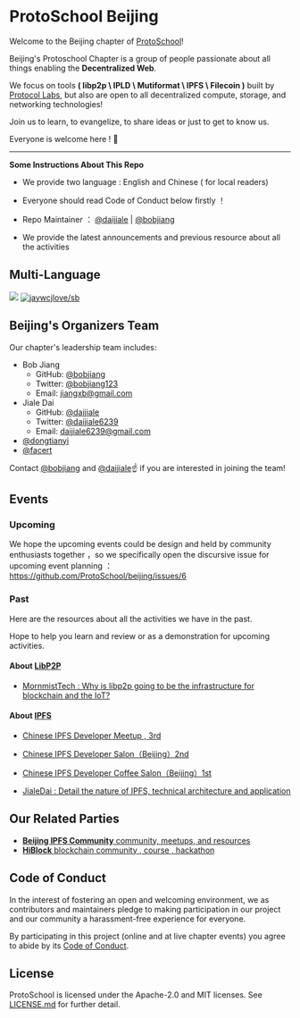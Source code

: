 # ProtoSchool Beijing

Welcome to the Beijing chapter of [ProtoSchool](https://proto.school)!

Beijing's Protoschool Chapter is a group of people passionate about all things enabling the **Decentralized Web**. 


We focus on tools **( libp2p \ IPLD \ Mutiformat \ IPFS \ Filecoin )** built by [Protocol Labs](https://protocol.ai/), but also are open to all decentralized compute, storage, and networking technologies!

Join us to learn, to evangelize, to share ideas or just to get to know us. 

Everyone is welcome here ! :raised_hands:

---

**Some Instructions About This Repo**

- We provide two language : English and Chinese ( for local readers)

- Everyone should read Code of Conduct below firstly ！

- Repo Maintainer ： [@daijiale](https://github.com/daijiale) | [@bobjiang](https://github.com/bobjiang)

- We provide the latest announcements and previous resource about all the activities

## Multi-Language

[![](https://img.shields.io/badge/Lang-English-blue.svg)](README.md)  [![jaywcjlove/sb](https://jaywcjlove.github.io/sb/lang/chinese.svg)](README-zh.md)


## Beijing's Organizers Team

Our chapter's leadership team includes:
* Bob Jiang 
   * GitHub: [@bobjiang](https://github.com/bobjiang)
   * Twitter: [@bobjiang123](https://twitter.com/bobjiang123)
   * Email: [jiangxb@gmail.com](mailto:jiangxb@gmail.com)
* Jiale Dai 
   * GitHub: [@daijiale](https://github.com/daijiale)
   * Twitter: [@daijiale6239](https://twitter.com/daijiale6239)
   * Email: [daijiale6239@gmail.com](mailto:daijiale6239@gmail.com)
* [@dongtianyi](https://github.com/dongtianyi)
* [@facert](https://github.com/facert)

Contact [@bobjiang](https://github.com/bobjiang) and  [@daijiale](https://github.com/daijiale)☝️ if you are interested in joining the team! 

## Events 

### Upcoming

We hope the upcoming events could be design and held by community enthusiasts together ，so we specifically open the discursive issue for upcoming event planning ： https://github.com/ProtoSchool/beijing/issues/6 

### Past

Here are the resources about all the activities we have in the past.

Hope to help you learn and review or as a demonstration for upcoming activities.

#### About [LibP2P](https://libp2p.io)

- [MornmistTech : Why is libp2p going to be the infrastructure for blockchain and the IoT?](https://www.8btc.com/article/294956)

#### About [IPFS](https://ipfs.io)

- [Chinese IPFS Developer Meetup , 3rd](https://www.meetup.com/beijing-ipfs/events/255438836/)

- [Chinese IPFS Developer Salon（Beijing）2nd](https://www.meetup.com/beijing-ipfs/events/250901020/)

- [Chinese IPFS Developer Coffee Salon（Beijing）1st](https://www.meetup.com/beijing-ipfs/events/249484661/)

- [JialeDai : Detail the nature of IPFS, technical architecture and application](https://www.8btc.com/article/186200)


## Our Related Parties

- [**Beijing IPFS Community** community, meetups, and resources](https://www.meetup.com/beijing-ipfs/)
- [**HiBlock** blockchain community , course , hackathon](https://hiblock.one/)

## Code of Conduct

In the interest of fostering an open and welcoming environment, we as
contributors and maintainers pledge to making participation in our project and
our community a harassment-free experience for everyone.

By participating in this project (online and at live chapter events) you agree to abide by its [Code of Conduct](./CODE_OF_CONDUCT.md).


## License

ProtoSchool is licensed under the Apache-2.0 and MIT licenses. See [LICENSE.md](https://github.com/protoschool/seattle/blob/master/LICENSE.md) for further detail.
